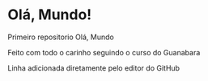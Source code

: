 # Olá, Mundo!
 Primeiro repositorio Olá, Mundo

 Feito com todo o carinho seguindo o curso do Guanabara
 
 Linha adicionada diretamente pelo editor do GitHub
